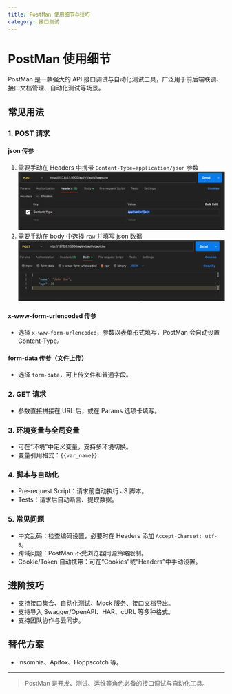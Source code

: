 ```yaml
---
title: PostMan 使用细节与技巧
category: 接口测试
---
```


# PostMan 使用细节

PostMan 是一款强大的 API 接口调试与自动化测试工具，广泛用于前后端联调、接口文档管理、自动化测试等场景。

## 常见用法

### 1. POST 请求

#### json 传参
1. 需要手动在 Headers 中携带 `Content-Type=application/json` 参数
   ![Content-Type](image-23.png)
2. 需要手动在 body 中选择 `raw` 并填写 json 数据
   ![raw-json](image-24.png)

#### x-www-form-urlencoded 传参
- 选择 `x-www-form-urlencoded`，参数以表单形式填写，PostMan 会自动设置 Content-Type。

#### form-data 传参（文件上传）
- 选择 `form-data`，可上传文件和普通字段。

### 2. GET 请求
- 参数直接拼接在 URL 后，或在 Params 选项卡填写。

### 3. 环境变量与全局变量
- 可在“环境”中定义变量，支持多环境切换。
- 变量引用格式：`{{var_name}}`

### 4. 脚本与自动化
- Pre-request Script：请求前自动执行 JS 脚本。
- Tests：请求后自动断言、提取数据。

### 5. 常见问题
- 中文乱码：检查编码设置，必要时在 Headers 添加 `Accept-Charset: utf-8`。
- 跨域问题：PostMan 不受浏览器同源策略限制。
- Cookie/Token 自动携带：可在“Cookies”或“Headers”中手动设置。

## 进阶技巧
- 支持接口集合、自动化测试、Mock 服务、接口文档导出。
- 支持导入 Swagger/OpenAPI、HAR、cURL 等多种格式。
- 支持团队协作与云同步。

## 替代方案
- Insomnia、Apifox、Hoppscotch 等。

---

> PostMan 是开发、测试、运维等角色必备的接口调试与自动化工具。
